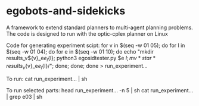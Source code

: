# egobots-and-sidekicks
A framework to extend standard planners to multi-agent planning problems.
The code is designed to run with the optic-cplex planner on Linux

Code for generating experiment scipt:
for v in $(seq -w 01 05); do for l in $(seq -w 01 04); do for e in $(seq -w 01 10); do echo "mkdir results_v${v}_e${e}_l${l}; python3 egosidtester.py $e $l; mv *star* results_v${v}_e${e}_l${l}/"; done; done; done > run_experiment... 

To run:
cat run_experiment... | sh

To run selected parts:
head run_experiment... -n 5 | sh
cat run_experiment... | grep e03 | sh
